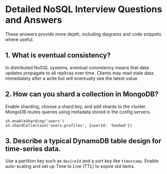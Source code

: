 # Detailed NoSQL Interview Questions and Answers

These answers provide more depth, including diagrams and code snippets where useful.

## 1. What is eventual consistency?
In distributed NoSQL systems, eventual consistency means that data updates propagate to all replicas over time. Clients may read stale data immediately after a write but will eventually see the latest value.

## 2. How can you shard a collection in MongoDB?
Enable sharding, choose a shard key, and add shards to the cluster. MongoDB routes queries using metadata stored in the config servers.

```
sh.enableSharding('users')
sh.shardCollection('users.profiles', {userId: 'hashed'})
```

## 3. Describe a typical DynamoDB table design for time-series data.
Use a partition key such as `deviceId` and a sort key like `timestamp`. Enable auto-scaling and set up Time to Live (TTL) to expire old items.
